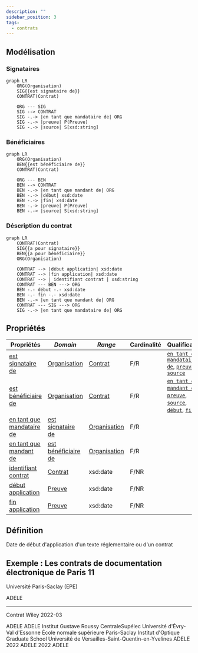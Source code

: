 ```yaml
---
description: ""
sidebar_position: 3
tags:
  - contrats
---
```


## Modélisation

### Signataires

```mermaid
graph LR
    ORG(Organisation)
    SIG{{est signataire de}}
    CONTRAT(Contrat)

    ORG --- SIG
    SIG --> CONTRAT
    SIG -.-> |en tant que mandataire de| ORG
    SIG -.-> |preuve| P(Preuve)
    SIG -.-> |source| S[xsd:string]
```

### Bénéficiaires

```mermaid
graph LR
    ORG(Organisation)
    BEN{{est bénéficiaire de}}
    CONTRAT(Contrat)
    
    ORG --- BEN
    BEN --> CONTRAT
    BEN -.-> |en tant que mandant de| ORG
    BEN -.-> |début| xsd:date
    BEN -.-> |fin| xsd:date
    BEN -.-> |preuve| P(Preuve)
    BEN -.-> |source| S[xsd:string]
```

### Déscription du contrat

```mermaid
graph LR
    CONTRAT(Contrat)
    SIG{{a pour signataire}}
    BEN{{a pour bénéficiaire}}
    ORG(Organisation)
  
    CONTRAT --> |début application| xsd:date
    CONTRAT --> |fin application| xsd:date
    CONTRAT --> | identifiant contrat | xsd:string
    CONTRAT --- BEN ---> ORG
    BEN -.- début -.- xsd:date
    BEN -.- fin -.- xsd:date
    BEN -.-> |en tant que mandant de| ORG
    CONTRAT --- SIG ---> ORG
    SIG -.-> |en tant que mandataire de| ORG
```

## Propriétés

| **Propriétés**                                                                                  | ***Domain***                                                                                        | ***Range***                                                | **Cardinalité** | **Qualificatifs**                                                                                                                                                                                                                                                                                       |
| ----------------------------------------------------------------------------------------------- | --------------------------------------------------------------------------------------------------- | ---------------------------------------------------------- | --------------- | ------------------------------------------------------------------------------------------------------------------------------------------------------------------------------------------------------------------------------------------------------------------------------------------------------- |
| [est signataire de](/movies-doc/Ontologie/Propriétés/est%20signataire%20de)                     | [Organisation](/movies-doc/Ontologie/Classes/Organisation)                                          | [Contrat](/movies-doc/Ontologie/Classes/Contrat)           | F/R             | [`en tant que mandataire de`](/movies-doc/Ontologie/Propriétés/en%20tant%20que%20mandataire%20de), [`preuve`](/movies-doc/Ontologie/Propriétés/preuve), [`source`](/movies-doc/Ontologie/Propriétés/source)                                                                                             |
| [est bénéficiaire de](/movies-doc/Ontologie/Popriétés/est%20bénéficiaire%20de)                  | [Organisation](/movies-doc/Ontologie/Classes/Organisation)                                          | [Contrat](/movies-doc/Ontologie/Classes/Contrat)           | F/R             | [`en tant que mandant de`](/movies-doc/Ontologie/Propriétés/en%20tant%20que%20mandant%20de), [`preuve`](/movies-doc/Ontologie/Propriétés/preuve), [`source`](/movies-doc/Ontologie/Propriétés/source), [`début`](/movies-doc/Ontologie/Propriétés/début), [`fin`](/movies-doc/Ontologie/Propriétés/fin) |
| [en tant que mandataire de](/movies-doc/Ontologie/Propriétés/en%20tant%20que%20mandataire%20de) | [est signataire de](/movies-doc/Ontologie/Propriétés/est%20signataire%20de)                         | [Organisation](/movies-doc/Ontologie/Classes/Organisation) | F/R             |                                                                                                                                                                                                                                                                                                         |
| [en tant que mandant de](/movies-doc/Ontologie/Propriétés/en%20tant%20que%20mandant%20de)       | [est bénéficiaire de](/movies-doc/Ontologie/Propri%C3%A9t%C3%A9s/est%20b%C3%A9n%C3%A9ficiaire%20de) | [Organisation](/movies-doc/Ontologie/Classes/Organisation) | F/R             |                                                                                                                                                                                                                                                                                                         |
| [identifiant contrat](/movies-doc/Ontologie/Propriétés/identifiant%20contrat)                   | [Contrat](/movies-doc/Ontologie/Classes/Contrat)                                                    | xsd:date                                                   | F/NR            |                                                                                                                                                                                                                                                                                                         |
| [début application](/movies-doc/Ontologie/Propriétés/début%20application)                       | [Preuve](/movies-doc/Ontologie/Classes/Preuve)                                                      | xsd:date                                                   | F/NR            |                                                                                                                                                                                                                                                                                                         |
| [fin application](/movies-doc/Ontologie/Propriétés/fin%20application)                           | [Preuve](/movies-doc/Ontologie/Classes/Preuve)                                                      | xsd:date                                                   | F/NR            |                                                                                                                                                                                                                                                                                                         |

## Définition

Date de début d'application d'un texte réglementaire ou d'un contrat


## Exemple : Les contrats de documentation électronique de Paris 11

Université Paris-Saclay (EPE) 

<Claim property="est signataire de">
    <Statement value="Contrat Wiley 2022-03">
        <References>
            <Reference>
                <ReferenceElement property="source">ADELE</ReferenceElement>
            </Reference>
        </References>
    </Statement>
</Claim>

---

Contrat Wiley 2022-03

<Claim property="instance de">
    <Statement value="Contrat">
        <References>
            <Reference>
                <ReferenceElement property="source">ADELE</ReferenceElement>
            </Reference>
        </References>
    </Statement>
</Claim>

<Claim property="début">
    <Statement value="2022">
        <References>
            <Reference>
                <ReferenceElement property="source">ADELE</ReferenceElement>
            </Reference>
        </References>
    </Statement>
</Claim>

<Claim property="a pour signataire">
    <Statement value="Université Paris-Saclay (EPE) ">
        <Qualifier property="en tant que mandataire de">Institut Gustave Roussy</Qualifier>
        <Qualifier property="en tant que mandataire de">CentraleSupélec</Qualifier>
        <Qualifier property="en tant que mandataire de">Université d'Évry-Val d'Essonne</Qualifier>
        <Qualifier property="en tant que mandataire de">École normale supérieure Paris-Saclay</Qualifier>
        <Qualifier property="en tant que mandataire de">Institut d'Optique Graduate School</Qualifier>
        <Qualifier property="en tant que mandataire de">Université de Versailles-Saint-Quentin-en-Yvelines</Qualifier>
        <References>
            <Reference>
                <ReferenceElement property="source">ADELE</ReferenceElement>
            </Reference>
        </References>
    </Statement>
</Claim>

<Claim property="a pour bénéficiaire">
    <Statement value="Université Paris-Saclay (EPE)">
      <Qualifier property="début">2022</Qualifier>
        <References>
            <Reference>
                <ReferenceElement property="source">ADELE</ReferenceElement>
            </Reference>
        </References>
    </Statement>
    <Statement value="Institut Gustave Roussy">
      <Qualifier property="début">2022</Qualifier>
        <References>
            <Reference>
                <ReferenceElement property="source">ADELE</ReferenceElement>
            </Reference>
        </References>
    </Statement>
    <Statement value="...">
    </Statement>
</Claim>